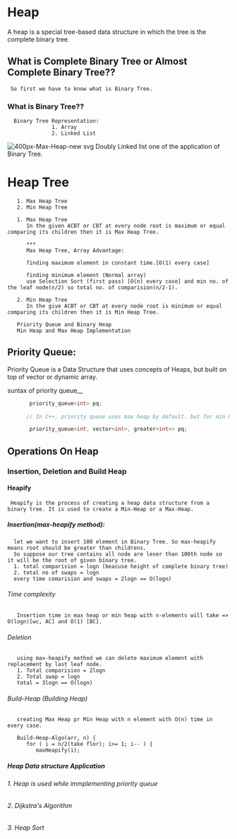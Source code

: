# Heap
  A heap is a special tree-based data structure in which the tree is the complete binary tree.
  
  ## What is Complete Binary Tree or Almost Complete Binary Tree??
     So first we have to know what is Binary Tree.
     
  ### What is Binary Tree??
      
      Binary Tree Representation:
                  1. Array
                  2. Linked List
![400px-Max-Heap-new svg](https://user-images.githubusercontent.com/63910828/203391011-dddddf52-9b2d-4196-aabe-222198f9212b.png)
      Doubly Linked list one of the application of Binary Tree.
  
 # Heap Tree
       1. Max Heap Tree 
       2. Min Heap Tree

       1. Max Heap Tree
          In the given ACBT or CBT at every node root is maximum or equal comparing its children then it is Max Heap Tree.
          
          ***
          Max Heap Tree, Array Advantage:
          
          finding maximum element in constant time.[O(1) every case]
          
          finding minimum element (Normal array)
          use Selection Sort (first pass) [O(n) every case] and min no. of the leaf node(n/2) so total no. of comparision(n/2-1).
     
       2. Min Heap Tree
          In the give ACBT or CBT at every node root is minimum or equal comparing its children then it is Min Heap Tree.
        
       Priority Queue and Binary Heap
       Min Heap and Max Heap Implementation
       
## Priority Queue: 
   Priority Queue is a Data Structure that uses concepts of Heaps, but built on top of vector or dynamic array.
   
suntax of priority queue__
```c++
       priority_queue<int> pq;
       
      // In C++, priority queue uses max heap by default. but for min heap we have to use a syntax ..   

       priority_queue<int, vector<int>, greater<int>> pq;
```
       
## Operations On Heap
    
### Insertion, Deletion and Build Heap

#### Heapify
     Heapify is the process of creating a heap data structure from a binary tree. It is used to create a Min-Heap or a Max-Heap.
     
##### Insertion(max-heapify method): 
      let we want to insert 100 element in Binary Tree. So max-heapify means root should be greater than childrens.
      So suppose our tree contains all node are leser than 100th node so it will be the root of given binary tree. 
      1. total comparision = logn (beacuse height of complete binary tree)
      2. total no of swaps = logn 
      every time comarision and swaps = 2logn == O(logn)
###### Time complexity 
       Insertion time in max heap or min heap with n-elements will take => O(logn)[wc, AC] and O(1) [BC].
       
###### Deletion 
       using max-heapify method we can delete maximum element with replacement by last leaf node.
       1. Total comparision = 2logn 
       2. Total swap = logn
       total = 3logn == O(logn)
       
###### Build-Heap (Building Heap)
       creating Max Heap pr Min Heap with n element with O(n) time in every case.
  
       Build-Heap-Algo(arr, n) {
          for ( i = n/2(take flor); i>= 1; i-- ) {
             maxHeapify(i);
             
             
##### Heap Data structure Application
###### 1. Heap is used while immplementing priority queue
###### 2. Dijkstra's Algorithm
###### 3. Heap Sort
